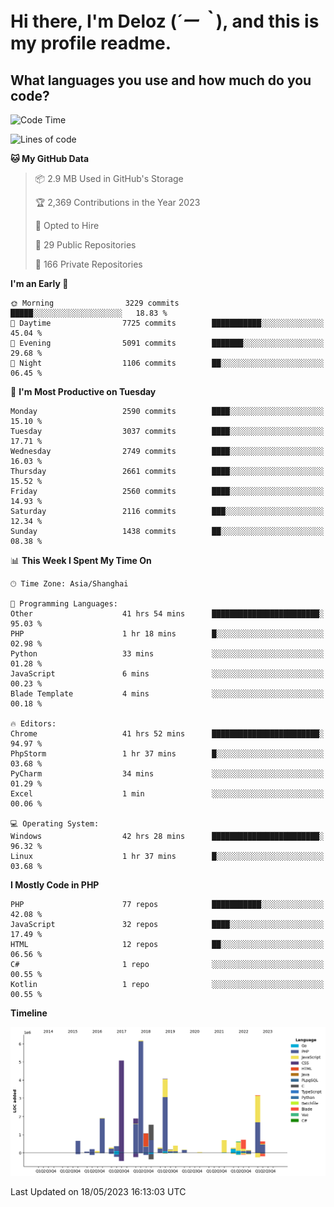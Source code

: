 # **Hi there, I'm Deloz (*´ー｀*), and this is my profile readme.**

## **What languages you use and how much do you code?**

<!--START_SECTION:waka-->
![Code Time](http://img.shields.io/badge/Code%20Time-1%2C470%20hrs%2014%20mins-blue)

![Lines of code](https://img.shields.io/badge/From%20Hello%20World%20I%27ve%20Written-30.7%20million%20lines%20of%20code-blue)

**🐱 My GitHub Data** 

> 📦 2.9 MB Used in GitHub's Storage 
 > 
> 🏆 2,369 Contributions in the Year 2023
 > 
> 💼 Opted to Hire
 > 
> 📜 29 Public Repositories 
 > 
> 🔑 166 Private Repositories 
 > 
**I'm an Early 🐤** 

```text
🌞 Morning                3229 commits        █████░░░░░░░░░░░░░░░░░░░░   18.83 % 
🌆 Daytime                7725 commits        ███████████░░░░░░░░░░░░░░   45.04 % 
🌃 Evening                5091 commits        ███████░░░░░░░░░░░░░░░░░░   29.68 % 
🌙 Night                  1106 commits        ██░░░░░░░░░░░░░░░░░░░░░░░   06.45 % 
```
📅 **I'm Most Productive on Tuesday** 

```text
Monday                   2590 commits        ████░░░░░░░░░░░░░░░░░░░░░   15.10 % 
Tuesday                  3037 commits        ████░░░░░░░░░░░░░░░░░░░░░   17.71 % 
Wednesday                2749 commits        ████░░░░░░░░░░░░░░░░░░░░░   16.03 % 
Thursday                 2661 commits        ████░░░░░░░░░░░░░░░░░░░░░   15.52 % 
Friday                   2560 commits        ████░░░░░░░░░░░░░░░░░░░░░   14.93 % 
Saturday                 2116 commits        ███░░░░░░░░░░░░░░░░░░░░░░   12.34 % 
Sunday                   1438 commits        ██░░░░░░░░░░░░░░░░░░░░░░░   08.38 % 
```


📊 **This Week I Spent My Time On** 

```text
🕑︎ Time Zone: Asia/Shanghai

💬 Programming Languages: 
Other                    41 hrs 54 mins      ████████████████████████░   95.03 % 
PHP                      1 hr 18 mins        █░░░░░░░░░░░░░░░░░░░░░░░░   02.98 % 
Python                   33 mins             ░░░░░░░░░░░░░░░░░░░░░░░░░   01.28 % 
JavaScript               6 mins              ░░░░░░░░░░░░░░░░░░░░░░░░░   00.23 % 
Blade Template           4 mins              ░░░░░░░░░░░░░░░░░░░░░░░░░   00.18 % 

🔥 Editors: 
Chrome                   41 hrs 52 mins      ████████████████████████░   94.97 % 
PhpStorm                 1 hr 37 mins        █░░░░░░░░░░░░░░░░░░░░░░░░   03.68 % 
PyCharm                  34 mins             ░░░░░░░░░░░░░░░░░░░░░░░░░   01.29 % 
Excel                    1 min               ░░░░░░░░░░░░░░░░░░░░░░░░░   00.06 % 

💻 Operating System: 
Windows                  42 hrs 28 mins      ████████████████████████░   96.32 % 
Linux                    1 hr 37 mins        █░░░░░░░░░░░░░░░░░░░░░░░░   03.68 % 
```

**I Mostly Code in PHP** 

```text
PHP                      77 repos            ███████████░░░░░░░░░░░░░░   42.08 % 
JavaScript               32 repos            ████░░░░░░░░░░░░░░░░░░░░░   17.49 % 
HTML                     12 repos            ██░░░░░░░░░░░░░░░░░░░░░░░   06.56 % 
C#                       1 repo              ░░░░░░░░░░░░░░░░░░░░░░░░░   00.55 % 
Kotlin                   1 repo              ░░░░░░░░░░░░░░░░░░░░░░░░░   00.55 % 
```



**Timeline**

![Lines of Code chart](https://raw.githubusercontent.com/deloz/deloz/main/assets/bar_graph.png)


 Last Updated on 18/05/2023 16:13:03 UTC
<!--END_SECTION:waka-->
